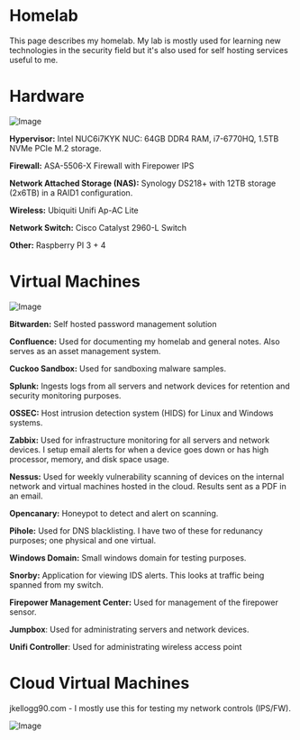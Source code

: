 # Homelab
This page describes my homelab. My lab is mostly used for learning new technologies in the security field but it's also used for self hosting services useful to me.


# Hardware
![Image](https://i.imgur.com/2TOsY4d.jpg)

**Hypervisor:** Intel NUC6i7KYK NUC: 64GB DDR4 RAM, i7-6770HQ, 1.5TB NVMe PCIe M.2 storage. 

**Firewall:** ASA-5506-X Firewall with Firepower IPS

**Network Attached Storage (NAS):** Synology DS218+ with 12TB storage (2x6TB) in a RAID1 configuration.

**Wireless:** Ubiquiti Unifi Ap-AC Lite

**Network Switch:** Cisco Catalyst 2960-L Switch

**Other:** Raspberry PI 3 + 4


# Virtual Machines
![Image](https://i.imgur.com/8cU8DQt.png)

**Bitwarden:** Self hosted password management solution

**Confluence:** Used for documenting my homelab and general notes. Also serves as an asset management system. 

**Cuckoo Sandbox:** Used for sandboxing malware samples. 

**Splunk:** Ingests logs from all servers and network devices for retention and security monitoring purposes. 

**OSSEC:** Host intrusion detection system (HIDS) for Linux and Windows systems. 

**Zabbix:** Used for infrastructure monitoring for all servers and network devices. I setup email alerts for when a device goes down or has high processor, memory, and disk space usage. 

**Nessus:** Used for weekly vulnerability scanning of devices on the internal network and virtual machines hosted in the cloud. Results sent as a PDF in an email. 

**Opencanary:** Honeypot to detect and alert on scanning.

**Pihole:** Used for DNS blacklisting. I have two of these for redunancy purposes; one physical and one virtual.

**Windows Domain:** Small windows domain for testing purposes. 

**Snorby:** Application for viewing IDS alerts. This looks at traffic being spanned from my switch. 

**Firepower Management Center:** Used for management of the firepower sensor. 

**Jumpbox**: Used for administrating servers and network devices.

**Unifi Controller**: Used for administrating wireless access point

# Cloud Virtual Machines
jkellogg90.com - I mostly use this for testing my network controls (IPS/FW). 

![Image](https://i.imgur.com/OTJnRXa.png)
